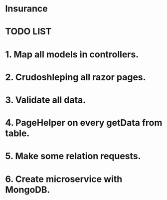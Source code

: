 # Insurance
# TODO LIST
# 1. Map all models in controllers.
# 2. Crudoshleping all razor pages.
# 3. Validate all data.
# 4. PageHelper on every getData from table.
# 5. Make some relation requests.
# 6. Create microservice with MongoDB.
